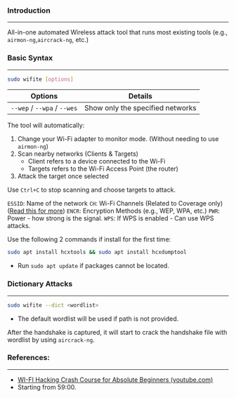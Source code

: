 ### Introduction
---
All-in-one automated Wireless attack tool that runs most existing tools (e.g., `airmon-ng`,`aircrack-ng`, etc.)

### Basic Syntax
---
```sh
sudo wifite [options]
```

| Options                     | Details                          |
| --------------------------- | -------------------------------- |
| `--wep` / `--wpa` / `--wes` | Show only the specified networks |

The tool will automatically:
1. Change your Wi-Fi adapter to monitor mode. (Without needing to use `airmon-ng`)
2. Scan nearby networks (Clients & Targets)
	- Client refers to a device connected to the Wi-Fi
	- Targets refers to the Wi-Fi Access Point (the router)
3. Attack the target once selected

Use `Ctrl+C` to stop scanning and choose targets to attack.

`ESSID`: Name of the network
`CH`: Wi-Fi Channels (Related to Coverage only) ([Read this for more](https://www.electronics-notes.com/articles/connectivity/wifi-ieee-802-11/channels-frequencies-bands-bandwidth.php))
`ENCR`: Encryption Methods (e.g., WEP, WPA, etc.)
`PWR`: Power - how strong is the signal.
`WPS`: If WPS is enabled - Can use WPS attacks.


Use the following 2 commands if install for the first time:
```sh
sudo apt install hcxtools && sudo apt install hcxdumptool
```
- Run `sudo apt update` if packages cannot be located.


### Dictionary Attacks
---
```sh
sudo wifite --dict <wordlist>
```
- The default wordlist will be used if path is not provided.

After the handshake is captured, it will start to crack the handshake file with wordlist by using `aircrack-ng`.


### References:
---
- [WI-FI Hacking Crash Course for Absolute Beginners (youtube.com)](https://www.youtube.com/watch?v=rYA_BbgqbP4) 
- Starting from 59:00.

